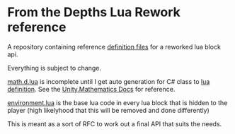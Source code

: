 # From the Depths Lua Rework reference
A repository containing reference [definition files](https://luals.github.io/wiki/definition-files/) for a reworked lua block api.

Everything is subject to change.

[math.d.lua](math.d.lua) is incomplete until I get auto generation for C# class to [lua definition](https://luals.github.io/wiki/definition-files/). See the [Unity.Mathematics Docs](https://docs.unity3d.com/Packages/com.unity.mathematics@1.3/api/index.html) for reference.

[environment.lua](environment.lua) is the base lua code in every lua block that is hidden to the player (high likelyhood that this will be removed and done differently)

This is meant as a sort of RFC to work out a final API that suits the needs.
